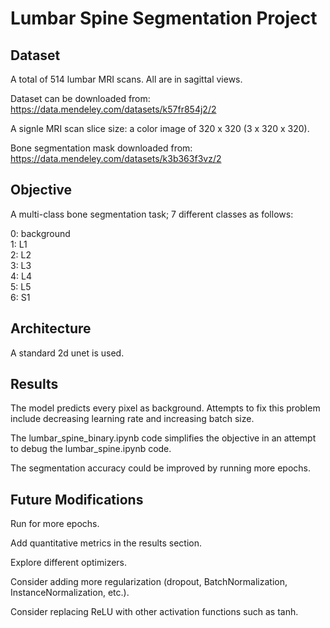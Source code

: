 # Lumbar Spine Segmentation Project

## Dataset
A total of 514 lumbar MRI scans. All are in sagittal views. 

Dataset can be downloaded from: https://data.mendeley.com/datasets/k57fr854j2/2​

A signle MRI scan slice size: a color image of 320 x 320​ (3 x 320 x 320).

Bone segmentation mask downloaded from: https://data.mendeley.com/datasets/k3b363f3vz/2

## Objective

A multi-class bone segmentation task; 7 different classes as follows:

0: background <br>
1: L1 <br>
2: L2 <br>
3: L3 <br>
4: L4 <br>
5: L5 <br>
6: S1

## Architecture
A standard 2d unet is used.

## Results
The model predicts every pixel as background. 
Attempts to fix this problem include decreasing learning rate and increasing batch size.

The lumbar_spine_binary.ipynb code simplifies the objective in an attempt to debug the lumbar_spine.ipynb code. 

The segmentation accuracy could be improved by running more epochs.

## Future Modifications
Run for more epochs.

Add quantitative metrics in the results section.

Explore different optimizers.

Consider adding more regularization (dropout, BatchNormalization, InstanceNormalization, etc.).

Consider replacing ReLU with other activation functions such as tanh.